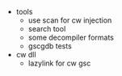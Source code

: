 - tools
  - use scan for cw injection
  - search tool
  - some decompiler formats
  - gscgdb tests
- cw dll
  - lazylink for cw gsc